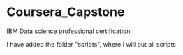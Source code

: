 # Coursera_Capstone
IBM Data science professional certification

I have added the folder "scripts", where I will put all scripts
 

